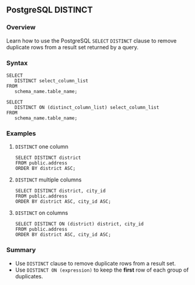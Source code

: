## PostgreSQL DISTINCT

### Overview 
Learn how to use the PostgreSQL `SELECT` `DISTINCT` clause to remove duplicate rows from a result set returned by a query.

### Syntax

```
SELECT
   DISTINCT select_column_list
FROM
   schema_name.table_name;
```

```
SELECT
   DISTINCT ON (distinct_column_list) select_column_list
FROM
   schema_name.table_name;
```

### Examples

1) `DISTINCT` one column
    ```
    SELECT DISTINCT district
    FROM public.address
    ORDER BY district ASC;
    ```
2) `DISTINCT` multiple columns
    ```
    SELECT DISTINCT district, city_id
    FROM public.address
    ORDER BY district ASC, city_id ASC;
    ```
3) `DISTINCT` on columns
    ```
    SELECT DISTINCT ON (district) district, city_id
    FROM public.address
    ORDER BY district ASC, city_id ASC;
    ```

### Summary
- Use `DISTINCT` clause to remove duplicate rows from a result set.
- Use `DISTINCT ON (expression)` to keep the **first** row of each group of duplicates.